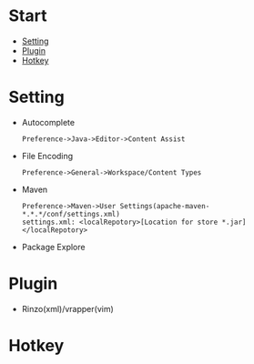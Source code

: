 # Start

* [Setting](#setting)
* [Plugin](#plugin)
* [Hotkey](#hotkey)


<a id="setting"></a>

# Setting

* Autocomplete
	
	```
	Preference->Java->Editor->Content Assist
	```

* File Encoding

	```
	Preference->General->Workspace/Content Types
	```

* Maven

	```
	Preference->Maven->User Settings(apache-maven-*.*.*/conf/settings.xml)
	settings.xml: <localRepotory>[Location for store *.jar]</localRepotory> 
	```

* Package Explore

<a id="plugin"></a>

# Plugin

* Rinzo(xml)/vrapper(vim)

<a id="plugin"></a>

# Hotkey


